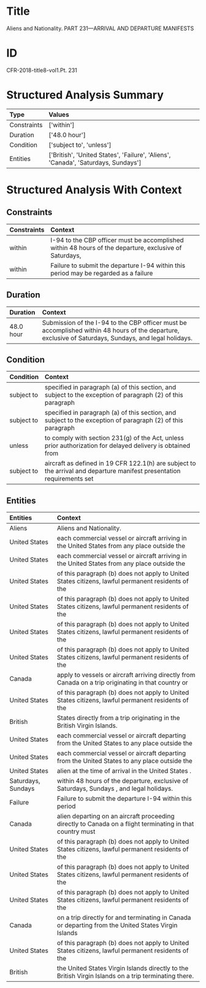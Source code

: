 # Title

 Aliens and Nationality. PART 231—ARRIVAL AND DEPARTURE MANIFESTS


# ID

 CFR-2018-title8-vol1.Pt. 231


# Structured Analysis Summary

| Type        | Values                                                                            |
|:------------|:----------------------------------------------------------------------------------|
| Constraints | ['within']                                                                        |
| Duration    | ['48.0 hour']                                                                     |
| Condition   | ['subject to', 'unless']                                                          |
| Entities    | ['British', 'United States', 'Failure', 'Aliens', 'Canada', 'Saturdays, Sundays'] |


# Structured Analysis With Context

 


## Constraints

| Constraints   | Context                                                                                                |
|:--------------|:-------------------------------------------------------------------------------------------------------|
| within        | I-94 to the CBP officer must be accomplished within 48 hours of the departure, exclusive of Saturdays, |
| within        | Failure to submit the departure I-94  within this period may be regarded as a failure                  |


## Duration

| Duration   | Context                                                                                                                                               |
|:-----------|:------------------------------------------------------------------------------------------------------------------------------------------------------|
| 48.0 hour  | Submission of the I-94 to the CBP officer must be accomplished within 48 hours of the departure, exclusive of Saturdays, Sundays, and legal holidays. |


## Condition

| Condition   | Context                                                                                                                |
|:------------|:-----------------------------------------------------------------------------------------------------------------------|
| subject to  | specified in paragraph (a) of this section, and subject to the exception of paragraph (2) of this paragraph            |
| subject to  | specified in paragraph (a) of this section, and subject to the exception of paragraph (2) of this paragraph            |
| unless      | to comply with section 231(g) of the Act, unless prior authorization for delayed delivery is obtained from             |
| subject to  | aircraft as defined in 19 CFR 122.1(h) are subject to the arrival and departure manifest presentation requirements set |


## Entities

| Entities           | Context                                                                                                   |
|:-------------------|:----------------------------------------------------------------------------------------------------------|
| Aliens             | Aliens  and Nationality.                                                                                  |
| United States      | each commercial vessel or aircraft arriving in the United States  from any place outside the              |
| United States      | each commercial vessel or aircraft arriving in the United States  from any place outside the              |
| United States      | of this paragraph (b) does not apply to United States  citizens, lawful permanent residents of the        |
| United States      | of this paragraph (b) does not apply to United States  citizens, lawful permanent residents of the        |
| United States      | of this paragraph (b) does not apply to United States  citizens, lawful permanent residents of the        |
| United States      | of this paragraph (b) does not apply to United States  citizens, lawful permanent residents of the        |
| Canada             | apply to vessels or aircraft arriving directly from Canada on a trip originating in that country or       |
| United States      | of this paragraph (b) does not apply to United States  citizens, lawful permanent residents of the        |
| British            | States directly from a trip originating in the British  Virgin Islands.                                   |
| United States      | each commercial vessel or aircraft departing from the United States  to any place outside the             |
| United States      | each commercial vessel or aircraft departing from the United States  to any place outside the             |
| United States      | alien at the time of arrival in the United States .                                                       |
| Saturdays, Sundays | within 48 hours of the departure, exclusive of Saturdays, Sundays , and legal holidays.                   |
| Failure            | Failure to submit the departure I-94 within this period                                                   |
| Canada             | alien departing on an aircraft proceeding directly to Canada on a flight terminating in that country must |
| United States      | of this paragraph (b) does not apply to United States  citizens, lawful permanent residents of the        |
| United States      | of this paragraph (b) does not apply to United States  citizens, lawful permanent residents of the        |
| United States      | of this paragraph (b) does not apply to United States  citizens, lawful permanent residents of the        |
| Canada             | on a trip directly for and terminating in Canada or departing from the United States Virgin Islands       |
| United States      | of this paragraph (b) does not apply to United States  citizens, lawful permanent residents of the        |
| British            | the United States Virgin Islands directly to the British  Virgin Islands on a trip terminating there.     |


